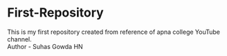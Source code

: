 # First-Repository
This is my first repository created from reference of apna college YouTube channel. 
<br>
Author - Suhas Gowda HN
